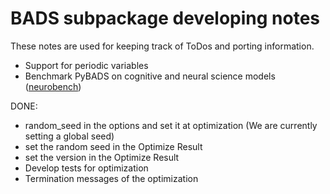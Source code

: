 # BADS subpackage developing notes

These notes are used for keeping track of ToDos and porting information.

* Support for periodic variables
* Benchmark PyBADS on cognitive and neural science models ([neurobench](https://github.com/lacerbi/neurobench))

DONE:
- random_seed in the options and set it at optimization (We are currently setting a global seed)
- set the random seed in the Optimize Result
- set the version in the Optimize Result
- Develop tests for optimization
- Termination messages of the optimization
